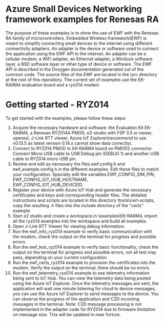 # Azure Small Devices Networking framework examples for Renesas RA
The purpose of these examples is to show the use of EWF with the Renesas RA family of microcontrollers.
Embedded Wireless framework(EWF) is meant to simplify connecting small devices to the internet using different connectivity adapters.
An adapter is the device or software used to connect the application using the EWF API to the internet.
An adapter can be a cellular modem, a WiFi adapter, an Ethernet adapter, a WinSock software layer, a BSD software layer or other type of device or software.
The EWF API is described in the Doxygen documentation generated out of the common code.
The source files of the EWF are located in the \src directory at the root of this repository.
The current set of examples use the EK-RA6M4 evaluation board and a ryz014 modem.

# Getting started - RYZ014
To get started with the examples, please follow these steps:
1. Acquire the necessary hardware and software: the Evaluation Kit EK-RA6M4, a Renesas RYZ014A PMOD, e2-studio with FSP 3.5 or newer, openssl, J-Link RTT viewer, Azure IoT Explorer(recommend to use v0.13.5 as latest version 0.14.x cannot show data correctly).
2. Connect to RYZ014 PMOD to EK-RA6M4 board on PMOD2 connector. Connect Micro USB cable to USB Debug pin (DEBUG 1) and another USB cable to RYZ014 micro USB pin.
3. Review and edit as necessary the files ewf.config.h and ewf_example.config.h in the different examples. Edit these files to match your configuration. Specially edit the variables EWF_CONFIG_SIM_PIN, EWF_CONFIG_IOT_HUB_HOSTNAME, EWF_CONFIG_IOT_HUB_DEVICEID.
4. Register your device with Azure IoT Hub and generate the necessary certificates and keys and corresponding header files. The detailed instructions and scripts are located in this directory \tools\cert-scripts, copy the resulting .h files into the include directory of the "certs" example
5. Start e2 studio and create a workspace in \examples\EK-RA6M4, import all the ryz014 examples into the workspace and build all examples.
6. Open J-Link RTT Viewer for viewing debug information.
7. Run the ewf_info_ryz014 example to verify basic communication with the modem, check the output on the terminal for progress and possible errors.
8. Run the ewf_test_ryz014 example to verify basic functionality, check the output on the terminal for progress and possible errors, not all test may pass, depending on your current configuration.
9. Run the ewf_certs_ryz014 example to provision the certificates into the modem. Verify the output on the terminal, there should be no errors.
10. Run the ewf_telemetry_ryz014 example to see telemetry information being sent to IoT Hub. You can view the telemetry data being posted using the Azure IoT Explorer. Once the telemetry messages are sent, the application will wait one minute listening for cloud to device messages, you can use the Azure IoT Explorer to send messages to the device. You can observe the progress of the application and C2D incoming messages in the terminal.
Note: C2D message processing is not implemented in the adapter code for RYZ014 due to firmware limitation on message size. This will be updated in near furture.
